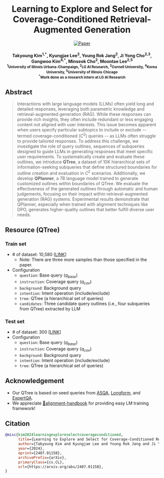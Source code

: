 <div align="center">
    
# Learning to Explore and Select for Coverage-Conditioned Retrieval-Augmented Generation

[![Paper](https://img.shields.io/badge/Paper-arxiv.2407.01158-red)](https://arxiv.org/abs/2407.01158)

#### Takyoung Kim<sup>1,&ast;</sup>, Kyungjae Lee<sup>2</sup>, Young Rok Jang<sup>2</sup>, Ji Yong Cho<sup>2,3</sup>, Gangwoo Kim<sup>4,&ast;</sup>, Minseok Cho<sup>2</sup>, Moontae Lee<sup>2,5</sup> <br> <sub><sup>1</sup>University of Illinois Urbana-Champaign, <sup>2</sup>LG AI Research, <sup>3</sup>Cornell University, <sup>4</sup>Korea University, <sup>5</sup>University of Illinois Chicago</sub> <br> <sub><sup>&ast;</sup>Work done as a research intern at LG AI Research</sub>

</div>

## Abstract

> Interactions with large language models (LLMs) often yield long and detailed responses, leveraging both parametric knowledge and retrieval-augmented generation (RAG). While these responses can provide rich insights, they often include redundant or less engaging content not aligned with user interests. This issue becomes apparent when users specify particular subtopics to include or exclude -- termed coverage-conditioned ($C^2$) queries -- as LLMs often struggle to provide tailored responses. To address this challenge, we investigate the role of query outlines, sequences of subqueries designed to guide LLMs in generating responses that meet specific user requirements. To systematically create and evaluate these outlines, we introduce **QTree**, a dataset of 10K hierarchical sets of information-seeking subqueries that define structured boundaries for outline creation and evaluation in $C^2$ scenarios. Additionally, we develop **QPlanner**, a 7B language model trained to generate customized outlines within boundaries of QTree. We evaluate the effectiveness of the generated outlines through automatic and human judgements, focusing on their impact within retrieval-augmented generation (RAG) systems. Experimental results demonstrate that QPlanner, especially when trained with alignment techniques like DPO, generates higher-quality outlines that better fulfill diverse user needs. 

## Resource (QTree)

### Train set
- \# of dataset: 10,580 [[LINK](https://drive.google.com/file/d/1CIv0oTusKvRuJZwaR7x5aRrFvBnC3hdt/view?usp=share_link)]
    - Note: There are three more samples than those specified in the paper.
- Configuration
    - ```question```: Base query ($q_{base}$)
    - ```instruction```: Coverage query ($q_{cov}$)
    - ```background```: Background query
    - ```intention```: Intent operation (include/exclude)
    - ```tree```: QTree (a hierarchical set of queries)
    - ```candidates```: Three candidate query outlines (i.e., four subqueries from QTree) extracted by LLM

### Test set
- \# of dataset: 300 [[LINK](https://drive.google.com/file/d/1sVrIb7iMZDaq7ZvgVdHMcr56wxFVxUpk/view?usp=share_link)]
- Configuration
    - ```question```: Base query ($q_{base}$)
    - ```instruction```: Coverage query ($q_{cov}$)
    - ```background```: Background query
    - ```intention```: Intent operation (include/exclude)
    - ```tree```: QTree (a hierarchical set of queries)

## Acknowledgement
- Our QTree is based on seed queries from [ASQA](https://arxiv.org/abs/2204.06092), [Longform](https://arxiv.org/abs/2304.08460), and [ExpertQA](https://arxiv.org/abs/2309.07852).
- We appreciate [🤗alignment-handbook](https://github.com/huggingface/alignment-handbook) for providing easy LM training framework!

## Citation
```bibtex
@misc{kim2024learningexploreselectcoverageconditioned,
      title={Learning to Explore and Select for Coverage-Conditioned Retrieval-Augmented Generation}, 
      author={Takyoung Kim and Kyungjae Lee and Young Rok Jang and Ji Yong Cho and Gangwoo Kim and Minseok Cho and Moontae Lee},
      year={2024},
      eprint={2407.01158},
      archivePrefix={arXiv},
      primaryClass={cs.CL},
      url={https://arxiv.org/abs/2407.01158}, 
}
```
